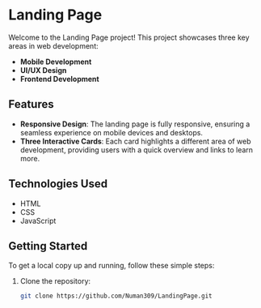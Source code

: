 # Landing Page

Welcome to the Landing Page project! This project showcases three key areas in web development:

- **Mobile Development**
- **UI/UX Design**
- **Frontend Development**

## Features

- **Responsive Design**: The landing page is fully responsive, ensuring a seamless experience on mobile devices and desktops.
- **Three Interactive Cards**: Each card highlights a different area of web development, providing users with a quick overview and links to learn more.

## Technologies Used

- HTML
- CSS
- JavaScript

## Getting Started

To get a local copy up and running, follow these simple steps:

1. Clone the repository:
   ```bash
   git clone https://github.com/Numan309/LandingPage.git
